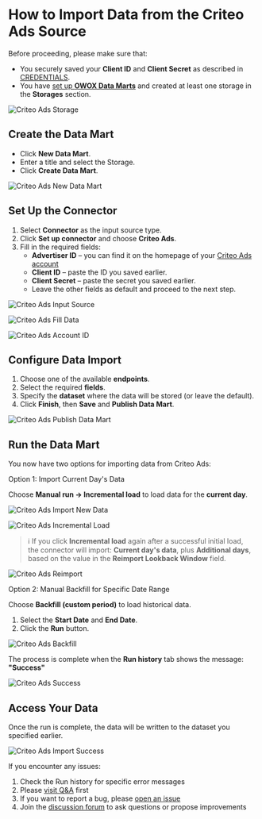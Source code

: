 # How to Import Data from the Criteo Ads Source

Before proceeding, please make sure that:

- You securely saved your **Client ID** and **Client Secret** as described in [CREDENTIALS](CREDENTIALS).
- You have [set up **OWOX Data Marts**](https://docs.owox.com/docs/getting-started/quick-start/) and created at least one storage in the **Storages** section.

![Criteo Ads Storage](res/criteo_storage.png)

## Create the Data Mart

- Click **New Data Mart**.
- Enter a title and select the Storage.
- Click **Create Data Mart**.

![Criteo Ads New Data Mart](res/criteo_newdatamart.png)

## Set Up the Connector

1. Select **Connector** as the input source type.
2. Click **Set up connector** and choose **Criteo Ads**.  
3. Fill in the required fields:
    - **Advertiser ID** – you can find it on the homepage of your [Criteo Ads account](https://marketing.criteo.com/)
    - **Client ID** – paste the ID you saved earlier.
    - **Client Secret** – paste the secret you saved earlier.
    - Leave the other fields as default and proceed to the next step.

![Criteo Ads Input Source](res/criteo_connector.png)

![Criteo Ads Fill Data](res/criteo_fill_data.png)

![Criteo Ads Account ID](res/criteo_accountid.png)

## Configure Data Import

1. Choose one of the available **endpoints**.  
2. Select the required **fields**.  
3. Specify the **dataset** where the data will be stored (or leave the default).  
4. Click **Finish**, then **Save** and **Publish Data Mart**.

![Criteo Ads Publish Data Mart](res/criteo_publish.png)

## Run the Data Mart

You now have two options for importing data from Criteo Ads:  

Option 1: Import Current Day's Data

Choose **Manual run → Incremental load** to load data for the **current day**.

![Criteo Ads Import New Data](res/criteo_incremental.png)

![Criteo Ads Incremental Load](res/criteo_currentday.png)

> ℹ️ If you click **Incremental load** again after a successful initial load,  
> the connector will import: **Current day's data**, plus **Additional days**, based on the value in the **Reimport Lookback Window** field.

![Criteo Ads Reimport](res/criteo_reimportwindow.png)

Option 2: Manual Backfill for Specific Date Range

Choose **Backfill (custom period)** to load historical data.  

1. Select the **Start Date** and **End Date**.
2. Click the **Run** button.

![Criteo Ads Backfill](res/criteo_daterange.png)

The process is complete when the **Run history** tab shows the message:  
**"Success"**  

![Criteo Ads Success](res/criteo_successrun.png)

## Access Your Data

Once the run is complete, the data will be written to the dataset you specified earlier.

![Criteo Ads Import Success](res/criteo_bq.png)

If you encounter any issues:

1. Check the Run history for specific error messages
2. Please [visit Q&A](https://github.com/OWOX/owox-data-marts/discussions/categories/q-a) first
3. If you want to report a bug, please [open an issue](https://github.com/OWOX/owox-data-marts/issues)
4. Join the [discussion forum](https://github.com/OWOX/owox-data-marts/discussions) to ask questions or propose improvements
